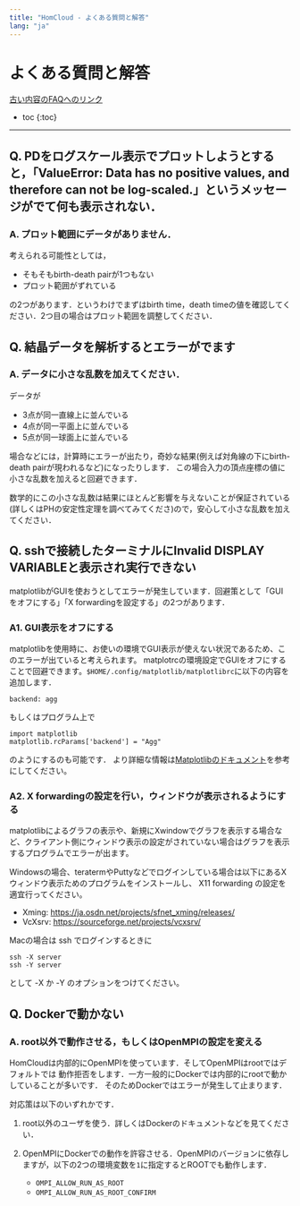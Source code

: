 ```yaml
---
title: "HomCloud - よくある質問と解答"
lang: "ja"
---
```


# よくある質問と解答

[古い内容のFAQへのリンク](faq_old.html)

- toc
{:toc}

- - -


## Q. PDをログスケール表示でプロットしようとすると，「ValueError: Data has no positive values, and therefore can not be log-scaled.」というメッセージがでて何も表示されない．

### A. プロット範囲にデータがありません．

考えられる可能性としては，

* そもそもbirth-death pairが1つもない
* プロット範囲がずれている

の2つがあります．というわけでまずはbirth time，death timeの値を確認してください．2つ目の場合はプロット範囲を調整してください．

## Q. 結晶データを解析するとエラーがでます

### A. データに小さな乱数を加えてください．

データが

* 3点が同一直線上に並んでいる
* 4点が同一平面上に並んでいる
* 5点が同一球面上に並んでいる

場合などには，計算時にエラーが出たり，奇妙な結果(例えば対角線の下にbirth-death pairが現われるなど)になったりします．
この場合入力の頂点座標の値に小さな乱数を加えると回避できます．

数学的にこの小さな乱数は結果にほとんど影響を与えないことが保証されている(詳しくはPHの安定性定理を調べてみてくださ)ので，安心して小さな乱数を加えてください．


## Q. sshで接続したターミナルにInvalid DISPLAY VARIABLEと表示され実行できない

matplotlibがGUIを使おうとしてエラーが発生しています．回避策として「GUIをオフにする」「X forwardingを設定する」の2つがあります．

### A1. GUI表示をオフにする

matplotlibを使用時に、お使いの環境でGUI表示が使えない状況であるため、このエラーが出ていると考えられます。
matplotrcの環境設定でGUIをオフにすることで回避できます。`$HOME/.config/matplotlib/matplotlibrc`に以下の内容を追加します．

    backend: agg

もしくはプログラム上で

    import matplotlib
    matplotlib.rcParams['backend'] = "Agg"

のようにするのも可能です．
より詳細な情報は[Matplotlibのドキュメント](https://matplotlib.org/index.html)を参考にしてください。

### A2. X forwardingの設定を行い，ウィンドウが表示されるようにする

matplotlibによるグラフの表示や、新規にXwindowでグラフを表示する場合など、クライアント側にウィンドウ表示の設定がされていない場合はグラフを表示するプログラムでエラーが出ます。

Windowsの場合、teratermやPuttyなどでログインしている場合は以下にあるXウィンドウ表示ためのプログラムをインストールし、 X11 forwarding の設定を適宜行ってください。

- Xming: <https://ja.osdn.net/projects/sfnet_xming/releases/>
- VcXsrv: <https://sourceforge.net/projects/vcxsrv/>

Macの場合は ssh でログインするときに

    ssh -X server
    ssh -Y server

として -X か -Y のオプションをつけてください。

## Q. Dockerで動かない

### A. root以外で動作させる，もしくはOpenMPIの設定を変える

HomCloudは内部的にOpenMPIを使っています．そしてOpenMPIはrootではデフォルトでは
動作拒否をします．一方一般的にDockerでは内部的にrootで動かしていることが多いです．
そのためDockerではエラーが発生して止まります．

対応策は以下のいずれかです．

1. root以外のユーザを使う．詳しくはDockerのドキュメントなどを見てください．
2. OpenMPIにDockerでの動作を許容させる．OpenMPIのバージョンに依存しますが，以下の2つの環境変数を`1`に指定するとROOTでも動作します．

   * `OMPI_ALLOW_RUN_AS_ROOT`
   * `OMPI_ALLOW_RUN_AS_ROOT_CONFIRM`

